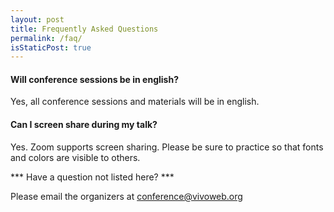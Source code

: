 ```yaml
---
layout: post
title: Frequently Asked Questions
permalink: /faq/
isStaticPost: true
---
```

####  Will conference sessions be in english?

Yes, all conference sessions and materials will be in english.

####  Can I screen share during my talk?

Yes.  Zoom supports screen sharing.  Please be sure to practice so that fonts and colors are visible to others.

*** Have a question not listed here? ***

Please email the organizers at [conference@vivoweb.org](mailto:vivoconference.org)

